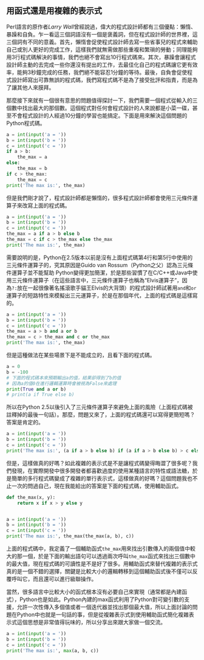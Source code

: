 ## 用函式還是用複雜的表示式

Perl語言的原作者*Larry Wall*曾經說過，偉大的程式設計師都有三個優點：懶惰、暴躁和自負。乍一看這三個詞語沒有一個是褒義詞，但在程式設計師的世界裡，這三個詞有不同的意義。首先，懶惰會促使程式設計師去寫一些省事兒的程式來輔助自己或別人更好的完成工作，這樣我們就無需做那些重複和繁瑣的勞動；同理能夠用3行程式碼解決的事情，我們也絕不會寫出10行程式碼來。其次，暴躁會讓程式設計師主動的去完成一些你還沒有提出的工作，去最佳化自己的程式碼讓它更有效率，能夠3秒鐘完成的任務，我們絕不能容忍1分鐘的等待。最後，自負會促使程式設計師寫出可靠無誤的程式碼，我們寫程式碼不是為了接受批評和指責，而是為了讓其他人來膜拜。

那麼接下來就有一個很有意思的問題值得探討一下，我們需要一個程式從輸入的三個數中找出最大的那個數。這個程式對任何會程式設計的人來說都是小菜一碟，甚至不會程式設計的人經過10分鐘的學習也能搞定。下面是用來解決這個問題的Python程式碼。

```Python
a = int(input('a = '))
b = int(input('b = '))
c = int(input('c = '))
if a > b:
	the_max = a
else:
	the_max = b
if c > the_max:
	the_max = c
print('The max is:', the_max)
```

但是我們剛才說了，程式設計師都是懶惰的，很多程式設計師都會使用三元條件運算子來改寫上面的程式碼。

```Python
a = int(input('a = '))
b = int(input('b = '))
c = int(input('c = '))
the_max = a if a > b else b
the_max = c if c > the_max else the_max
print('The max is:', the_max)
```

需要說明的是，Python在2.5版本以前是沒有上面程式碼第4行和第5行中使用的三元條件運算子的，究其原因是Guido van Rossum（Python之父）認為三元條件運算子並不能幫助 Python變得更加簡潔，於是那些習慣了在C/C++或Java中使用三元條件運算子（在這些語言中，三元條件運算子也稱為“Elvis運算子”，因為`?:`放在一起很像著名搖滾歌手貓王Elvis的大背頭）的程式設計師試著用`and`和`or`運算子的短路特性來模擬出三元運算子，於是在那個年代，上面的程式碼是這樣寫的。

```Python
a = int(input('a = '))
b = int(input('b = '))
c = int(input('c = '))
the_max = a > b and a or b
the_max = c > the_max and c or the_max
print('The max is:', the_max)
```

但是這種做法在某些場景下是不能成立的，且看下面的程式碼。

```Python
a = 0
b = -100
# 下面的程式碼本來預期輸出a的值，結果卻得到了b的值
# 因為a的值0在進行邏輯運算時會被視為False來處理
print(True and a or b)
# print(a if True else b)
```

所以在Python 2.5以後引入了三元條件運算子來避免上面的風險（上面程式碼被註釋掉的最後一句話）。那麼，問題又來了，上面的程式碼還可以寫得更簡短嗎？答案是肯定的。

```Python
a = int(input('a = '))
b = int(input('b = '))
c = int(input('c = '))
print('The max is:', (a if a > b else b) if (a if a > b else b) > c else c)
```

但是，這樣做真的好嗎？如此複雜的表示式是不是讓程式碼變得晦澀了很多呢？我們發現，在實際開發中很多開發者都喜歡過度的使用某種語言的特性或語法糖，於是簡單的多行程式碼變成了複雜的單行表示式，這樣做真的好嗎？這個問題我也不止一次的問過自己，現在我能給出的答案是下面的程式碼，使用輔助函式。

```Python
def the_max(x, y):
	return x if x > y else y


a = int(input('a = '))
b = int(input('b = '))
c = int(input('c = '))
print('The max is:', the_max(the_max(a, b), c))
```

上面的程式碼中，我定義了一個輔助函式`the_max`用來找出引數傳入的兩個值中較大的那一個，於是下面的輸出語句可以透過兩次呼叫`the_max`函式來找出三個數中的最大值，現在程式碼的可讀性是不是好了很多。用輔助函式來替代複雜的表示式真的是一個不錯的選擇，關鍵是比較大小的邏輯轉移到這個輔助函式後不僅可以反覆呼叫它，而且還可以進行級聯操作。

當然，很多語言中比較大小的函式根本沒有必要自己來實現（通常都是內建函式），Python也是如此。Python內建的max函式利用了Python對可變引數的支援，允許一次性傳入多個值或者一個迭代器並找出那個最大值，所以上面討論的問題在Python中也就是一句話的事，但是從複雜表示式到使用輔助函式簡化複雜表示式這個思想是非常值得玩味的，所以分享出來跟大家做一個交流。

```Python
a = int(input('a = '))
b = int(input('b = '))
c = int(input('c = '))
print('The max is:', max(a, b, c))
```

